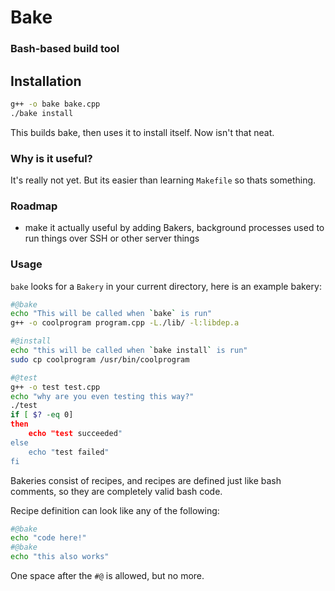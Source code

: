 # Bake
### Bash-based build tool

## Installation
```sh
g++ -o bake bake.cpp
./bake install
```
This builds bake, then uses it to install itself. Now isn't that neat.

### Why is it useful?
It's really not yet. But its easier than learning `Makefile` so thats something.

### Roadmap
- make it actually useful by adding Bakers, background processes used to run things over SSH or other server things

### Usage
`bake` looks for a `Bakery` in your current directory, here is an example bakery:
```sh
#@bake
echo "This will be called when `bake` is run"
g++ -o coolprogram program.cpp -L./lib/ -l:libdep.a

#@install
echo "this will be called when `bake install` is run"
sudo cp coolprogram /usr/bin/coolprogram

#@test
g++ -o test test.cpp
echo "why are you even testing this way?"
./test
if [ $? -eq 0]
then
    echo "test succeeded"
else
    echo "test failed"
fi
```
Bakeries consist of recipes, and recipes are defined just like bash comments, so they are completely valid bash code.

Recipe definition can look like any of the following:
```sh
#@bake
echo "code here!"
#@bake
echo "this also works"
```
One space after the `#@` is allowed, but no more. 

